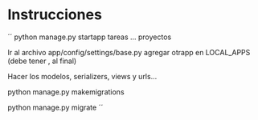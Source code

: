 # Instrucciones

´´
python manage.py startapp tareas ... proyectos

Ir al archivo app/config/settings/base.py agregar otrapp en LOCAL_APPS (debe tener , al final)

Hacer los modelos, serializers, views y urls...

python manage.py makemigrations

python manage.py migrate
´´
